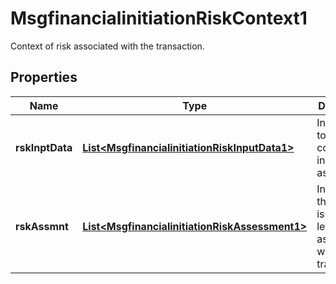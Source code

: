 

# MsgfinancialinitiationRiskContext1

Context of risk associated with the transaction.
## Properties

Name | Type | Description | Notes
------------ | ------------- | ------------- | -------------
**rskInptData** | [**List&lt;MsgfinancialinitiationRiskInputData1&gt;**](MsgfinancialinitiationRiskInputData1.md) | Input data to be considered in a risk assessment. |  [optional]
**rskAssmnt** | [**List&lt;MsgfinancialinitiationRiskAssessment1&gt;**](MsgfinancialinitiationRiskAssessment1.md) | Indicates to the card issuer the level of risk associated with the transaction. |  [optional]



